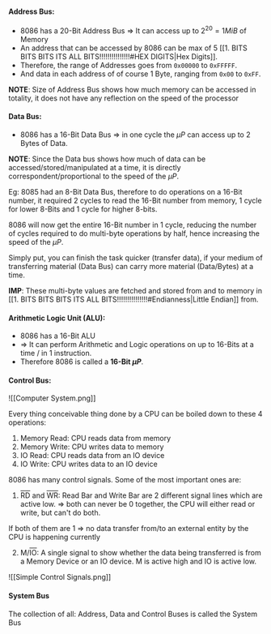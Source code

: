 
#### Address Bus:
- 8086 has a 20-Bit Address Bus => It can access up to $2^{20} = 1MiB$ of Memory
- An address that can be accessed by 8086 can be max of 5 [[1. BITS BITS BITS ITS ALL BITS!!!!!!!!!!!!!!!#HEX DIGITS|Hex Digits]].
- Therefore, the range of Addresses goes from `0x00000` to `0xFFFFF`.
- And data in each address of of course 1 Byte, ranging from `0x00` to `0xFF`.

**NOTE**: Size of Address Bus shows how much memory can be accessed in totality, it does not have any reflection on the speed of the processor

#### Data Bus:
- 8086 has a 16-Bit Data Bus => in one cycle the $\mu P$  can access up to 2 Bytes of Data.

**NOTE**: Since the Data bus shows how much of data can be accessed/stored/manipulated at a time, it is directly correspondent/proportional to the speed of the $\mu P$.

Eg: 8085 had an 8-Bit Data Bus, therefore to do operations on a 16-Bit number, it required 2 cycles to read the 16-Bit number from memory, 1 cycle for lower 8-Bits and 1 cycle for higher 8-bits.

8086 will now get the entire 16-Bit number in 1 cycle, reducing the number of cycles required to do multi-byte operations by half, hence increasing the speed of the $\mu P$.

Simply put, you can finish the task quicker (transfer data), if your medium of transferring material (Data Bus) can carry more material (Data/Bytes) at a time.


**IMP**: These multi-byte values are fetched and stored from and to memory in [[1. BITS BITS BITS ITS ALL BITS!!!!!!!!!!!!!!!#Endianness|Little Endian]] from.



#### Arithmetic Logic Unit (ALU):
- 8086 has a 16-Bit ALU
- => It can perform Arithmetic and Logic operations on up to 16-Bits at a time / in 1 instruction.
- Therefore 8086 is called a **16-Bit $\mu P$**.


#### Control Bus:

![[Computer System.png]]

Every thing conceivable thing done by a CPU can be boiled down to these 4 operations:

1. Memory Read: CPU reads data from memory
2. Memory Write: CPU writes data to memory
3. IO Read: CPU reads data from an IO device
4. IO Write: CPU writes data to an IO device



8086 has many control signals. Some of the most important ones are:

1. <span style="text-decoration: overline;">RD</span> and <span style="text-decoration: overline;">WR</span>: Read Bar and Write Bar are 2 different signal lines which are active low.
		=> both can never be 0 together, the CPU will either read or write, but can't do both.	
		
If both of them are 1 => no data transfer from/to an external entity by the CPU is happening currently


2. M/<span style="text-decoration: overline;">IO</span>: A single signal to show whether the data being transferred is from a Memory Device or an IO device. M is active high and IO is active low.

![[Simple Control Signals.png]]



#### System Bus
The collection of all: Address, Data and Control Buses is called the System Bus

